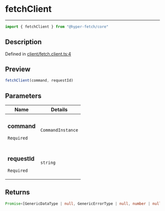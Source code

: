 

# fetchClient

<div class="api-docs__separator" data-reactroot="">

---

</div><div class="api-docs__import" data-reactroot="">

```ts
import { fetchClient } from "@hyper-fetch/core"
```

</div><div class="api-docs__section">

## Description

</div><div class="api-docs__description"><span class="api-docs__do-not-parse">



</span></div><p class="api-docs__definition">

Defined in [client/fetch.client.ts:4](https://github.com/BetterTyped/hyper-fetch/blob/2ce105c7/packages/core/src/client/fetch.client.ts#L4)

</p><div class="api-docs__section">

## Preview

</div><div class="api-docs__preview fn">

```ts
fetchClient(command, requestId)
```

</div><div class="api-docs__section">

## Parameters

</div><div class="api-docs__parameters"><table><thead><tr><th>Name</th><th>Details</th></tr></thead><tbody><tr param-data="command"><td class="api-docs__param-name required">

### command 

`Required`

</td><td class="api-docs__param-type">

`CommandInstance`

</td></tr><tr param-data="requestId"><td class="api-docs__param-name required">

### requestId 

`Required`

</td><td class="api-docs__param-type">

`string`

</td></tr></tbody></table></div><div class="api-docs__section">

## Returns

</div><div class="api-docs__returns">

```ts
Promise<[GenericDataType | null, GenericErrorType | null, number | null]>
```

</div>